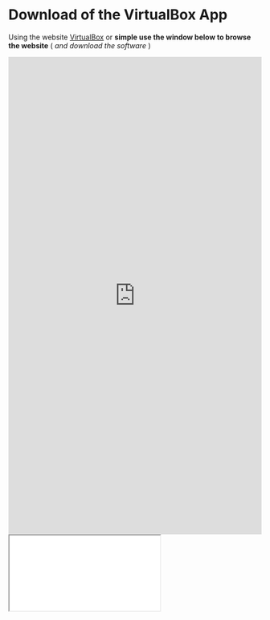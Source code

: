 
# Download of the VirtualBox App

Using the website [VirtualBox](https://www.virtualbox.org/) or **simple use the window below to browse the website** ( _and download the software_ )

<iframe src="https://www.virtualbox.org/" title="VirtualBox webpage" width="100%" height="950" scrolling="no" frameborder="0" allowtransparency="true" class="igm" src="javascript:void(0);"></iframe>

<iframe src="//www.youtube.com/embed/KMYrIi_Mt8A" allowfullscreen></iframe>

